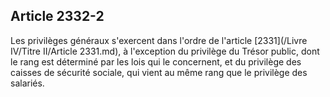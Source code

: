 Article 2332-2
----
Les privilèges généraux s'exercent dans l'ordre de l'article [2331](/Livre IV/Titre II/Article 2331.md), à l'exception
du privilège du Trésor public, dont le rang est déterminé par les lois qui le
concernent, et du privilège des caisses de sécurité sociale, qui vient au même
rang que le privilège des salariés.
